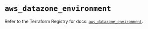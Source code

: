 # `aws_datazone_environment`

Refer to the Terraform Registry for docs: [`aws_datazone_environment`](https://registry.terraform.io/providers/hashicorp/aws/6.14.0/docs/resources/datazone_environment).
